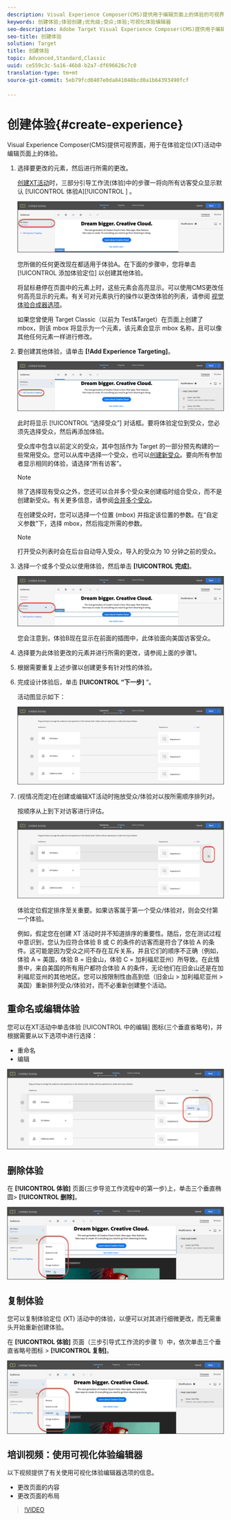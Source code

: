 ```yaml
---
description: Visual Experience Composer(CMS)提供用于编辑页面上的体验的可视界面。
keywords: 创建体验;体验创建;优先级;受众;体验;可视化体验编辑器
seo-description: Adobe Target Visual Experience Composer(CMS)提供用于编辑页面上的体验的可视界面。
seo-title: 创建体验
solution: Target
title: 创建体验
topic: Advanced,Standard,Classic
uuid: ce559c3c-5a16-46b8-b2a7-df696626c7c0
translation-type: tm+mt
source-git-commit: 5eb79fcd0407e0da841048bcd0a1b64393490fcf

---
```



# 创建体验{#create-experience}

Visual Experience Composer(CMS)提供可视界面，用于在体验定位(XT)活动中编辑页面上的体验。

1. 选择要更改的元素，然后进行所需的更改。

   [创建XT活动](/help/c-activities/t-experience-target/t-xt-create/xt-create.md)时，三部分引导工作流(体验)中的步骤一将向所有访客受众显示默认 [!UICONTROL 体验A][!UICONTROL ] 。

   ![所有访客受众](/help/c-activities/t-experience-target/t-xt-create/assets/all-visitors.png)

   您所做的任何更改现在都适用于体验A。在下面的步骤中，您将单击 [!UICONTROL 添加体验定位] 以创建其他体验。

   将鼠标悬停在页面中的元素上时，这些元素会高亮显示。可以使用CMS更改任何高亮显示的元素。有关可对元素执行的操作以更改体验的列表，请参阅 [视觉体验合成器选项](/help/c-experiences/c-visual-experience-composer/viztarget-options.md)。

   如果您曾使用 Target Classic（以前为 Test&amp;Target）在页面上创建了 mbox，则该 mbox 将显示为一个元素，该元素会显示 mbox 名称，且可以像其他任何元素一样进行修改。

1. 要创建其他体验，请单击 **[!Add Experience Targeting]**。

   ![添加体验定位链接](/help/c-activities/t-experience-target/t-xt-create/assets/add-experience-targeting.png)

   此时将显示 [!UICONTROL “选择受众”] 对话框。要将体验定位到受众，您必须先选择受众，然后再添加体验。

   受众库中包含以前定义的受众，其中包括作为 Target 的一部分预先构建的一些常用受众。您可以从库中选择一个受众，也可以[创建新受众](../../../c-target/c-audiences/audiences.md#concept_65BE870D290E412D8BBF557EEA67C271)。要向所有参加者显示相同的体验，请选择“所有访客”。

   >[!NOTE]
   >
   >除了选择现有受众之外，您还可以合并多个受众来创建临时组合受众，而不是创建新受众。有关更多信息，请参阅[合并多个受众](../../../c-target/combining-multiple-audiences.md#concept_A7386F1EA4394BD2AB72399C225981E5)。

   在创建受众时，您可以选择一个位置 (mbox) 并指定该位置的参数。在“自定义参数”下，选择 mbox，然后指定所需的参数。

   >[!NOTE]
   >
   >打开受众列表时会在后台自动导入受众，导入的受众为 10 分钟之前的受众。

1. 选择一个或多个受众以使用体验，然后单击 **[!UICONTROL 完成]**。

   ![体验 B](/help/c-activities/t-experience-target/t-xt-create/assets/experience-b.png)

   您会注意到，体验B现在显示在前面的插图中，此体验面向美国访客受众。

1. 选择要为此体验更改的元素并进行所需的更改，请参阅上面的步骤1。

1. 根据需要重复上述步骤以创建更多有针对性的体验。

1. 完成设计体验后，单击 **[!UICONTROL “下一步]** ”。

   活动图显示如下：

   ![XT定位图](/help/c-activities/t-experience-target/t-xt-create/assets/xt_diagram-new.png)

1. (视情况而定)在创建或编辑XT活动时拖放受众/体验对以按所需顺序排列对。

   按顺序从上到下对访客进行评估。

   ![移动体验](/help/c-activities/t-experience-target/t-xt-create/assets/move_experiences-new.png)

   体验定位假定排序至关重要。如果访客属于第一个受众/体验对，则会交付第一个体验。

   例如，假定您在创建 XT 活动时并不知道排序的重要性。随后，您在测试过程中意识到，您认为应符合体验 B 或 C 的条件的访客而是符合了体验 A 的条件。这可能是因为受众之间不存在互斥关系，并且它们的顺序不正确（例如，体验 A = 美国，体验 B = 旧金山，体验 C = 加利福尼亚州）所导致。在此情景中，来自美国的所有用户都符合体验 A 的条件，无论他们在旧金山还是在加利福尼亚州的其他地区。您可以按限制性由高到低（旧金山 &gt; 加利福尼亚州 &gt; 美国）重新排列受众/体验对，而不必重新创建整个活动。

## 重命名或编辑体验

您可以在XT活动中单击体验 [!UICONTROL 中的编辑] 图标(三个垂直省略号)，并根据需要从以下选项中进行选择：

* 重命名
* 编辑

![重命名和编辑选项](/help/c-activities/t-experience-target/t-xt-create/assets/experience_edit-new.png)

## 删除体验

在 **[!UICONTROL 体验]** 页面(三步导览工作流程中的第一步)上，单击三个垂直椭圆&gt; **[!UICONTROL 删除]**。

![删除体验](/help/c-activities/t-experience-target/t-xt-create/assets/delete-experience.png)

## 复制体验

您可以复制体验定位 (XT) 活动中的体验，以便可以对其进行细微更改，而无需重头开始重新创建体验。

在 **[!UICONTROL 体验]** 页面（三步引导式工作流的步骤 1）中，依次单击三个垂直省略号图标 &gt; **[!UICONTROL 复制]**。

![体验重复](/help/c-activities/t-experience-target/t-xt-create/assets/duplicate_experience-new.png)

## 培训视频：使用可视化体验编辑器

以下视频提供了有关使用可视化体验编辑器选项的信息。

* 更改页面的内容
* 更改页面的布局

>[!VIDEO](https://video.tv.adobe.com/v/17399?captions=chi_hans)
